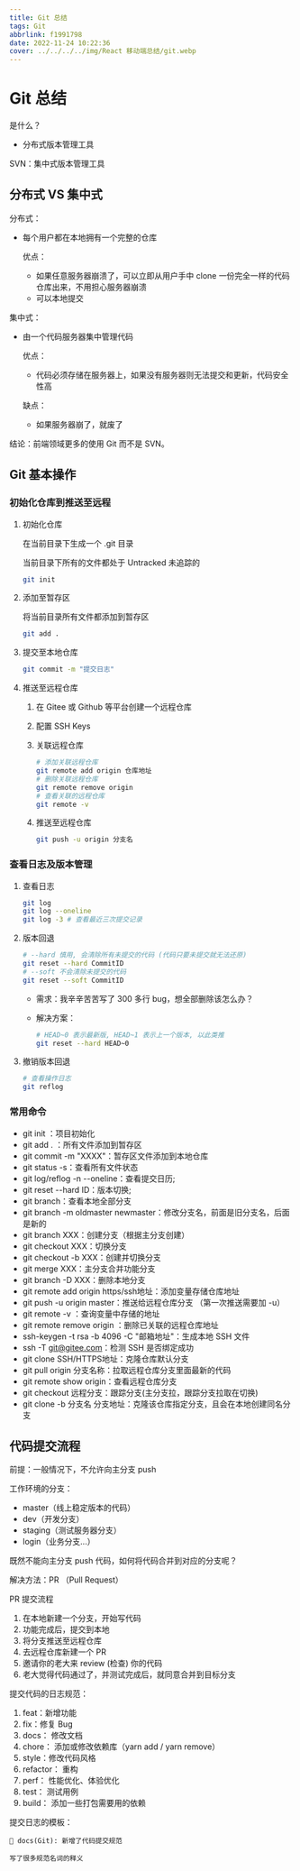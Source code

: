 ```yaml
---
title: Git 总结
tags: Git
abbrlink: f1991798
date: 2022-11-24 10:22:36
cover: ../../../../img/React 移动端总结/git.webp
---
```


# Git 总结

是什么？

- 分布式版本管理工具

SVN：集中式版本管理工具



## 分布式 VS 集中式

分布式：

- 每个用户都在本地拥有一个完整的仓库

  优点：

  - 如果任意服务器崩溃了，可以立即从用户手中 clone 一份完全一样的代码仓库出来，不用担心服务器崩溃
  - 可以本地提交

集中式：

- 由一个代码服务器集中管理代码

  优点：

  - 代码必须存储在服务器上，如果没有服务器则无法提交和更新，代码安全性高

  缺点：

  - 如果服务器崩了，就废了



结论：前端领域更多的使用 Git 而不是 SVN。



## Git 基本操作

### 初始化仓库到推送至远程

1. 初始化仓库

   在当前目录下生成一个 .git 目录

   当前目录下所有的文件都处于 Untracked 未追踪的

   ```bash
   git init
   ```

   

2. 添加至暂存区

   将当前目录所有文件都添加到暂存区

   ```bash
   git add .
   ```

   

3. 提交至本地仓库

   ```bash
   git commit -m "提交日志"
   ```

   

4. 推送至远程仓库

   1. 在 Gitee 或 Github 等平台创建一个远程仓库

   2. 配置 SSH Keys

   3. 关联远程仓库

      ```bash
      # 添加关联远程仓库
      git remote add origin 仓库地址
      # 删除关联远程仓库
      git remote remove origin
      # 查看关联的远程仓库
      git remote -v
      ```

      

   4. 推送至远程仓库

      ```bash
      git push -u origin 分支名
      ```

      

### 查看日志及版本管理

1. 查看日志

   ```bash
   git log
   git log --oneline
   git log -3 # 查看最近三次提交记录
   ```

2. 版本回退

   ```bash
   # --hard 慎用, 会清除所有未提交的代码 (代码只要未提交就无法还原)
   git reset --hard CommitID
   # --soft 不会清除未提交的代码
   git reset --soft CommitID
   ```

   - 需求：我辛辛苦苦写了 300 多行 bug，想全部删除该怎么办？


   - 解决方案：

     ```bash
     # HEAD~0 表示最新版, HEAD~1 表示上一个版本, 以此类推
     git reset --hard HEAD~0
     ```

3. 撤销版本回退

   ```bash
   # 查看操作日志
   git reflog
   ```

### 常用命令

- git  init ：项目初始化
- git  add  . ：所有文件添加到暂存区
- git  commit  -m  "XXXX"：暂存区文件添加到本地仓库
- git  status  -s：查看所有文件状态
- git  log/reflog  -n  --oneline：查看提交日历;
- git  reset  --hard  ID：版本切换;
- git branch：查看本地全部分支
- git branch -m oldmaster newmaster：修改分支名，前面是旧分支名，后面是新的
- git branch XXX：创建分支（根据主分支创建）
- git checkout XXX：切换分支
- git checkout -b XXX：创建并切换分支
- git merge XXX：主分支合并功能分支
- git branch -D XXX：删除本地分支
- git  remote  add  origin   https/ssh地址：添加变量存储仓库地址
- git  push  -u  origin  master：推送给远程仓库分支 （第一次推送需要加 -u）
- git  remote  -v ：查询变量中存储的地址
- git  remote  remove  origin ：删除已关联的远程仓库地址
- ssh-keygen -t rsa -b 4096 -C "邮箱地址"：生成本地 SSH 文件
- ssh -T git@gitee.com：检测 SSH 是否绑定成功
- git clone  SSH/HTTPS地址：克隆仓库默认分支
- git  pull  origin  分支名称：拉取远程仓库分支里面最新的代码
- git  remote  show  origin：查看远程仓库分支
- git  checkout  远程分支：跟踪分支(主分支拉，跟踪分支拉取在切换)
- git clone -b 分支名 分支地址：克隆该仓库指定分支，且会在本地创建同名分支





## 代码提交流程

前提：一般情况下，不允许向主分支 push

工作环境的分支：

- master（线上稳定版本的代码）
- dev（开发分支）
- staging（测试服务器分支）
- login（业务分支...）

既然不能向主分支 push 代码，如何将代码合并到对应的分支呢？

解决方法：PR （Pull Request）



PR 提交流程

1. 在本地新建一个分支，开始写代码
2. 功能完成后，提交到本地
3. 将分支推送至远程仓库
4. 去远程仓库新建一个 PR
5. 邀请你的老大来 review (检查) 你的代码
6. 老大觉得代码通过了，并测试完成后，就同意合并到目标分支




提交代码的日志规范：

1. feat：新增功能
2. fix：修复 Bug
3. docs： 修改文档
4. chore： 添加或修改依赖库（yarn add / yarn remove）
5. style：修改代码风格
6. refactor： 重构
7. perf： 性能优化、体验优化
8. test： 测试用例
9. build： 添加一些打包需要用的依赖



提交日志的模板：

```
📃 docs(Git): 新增了代码提交规范

写了很多规范名词的释义
```

